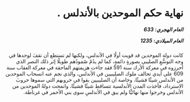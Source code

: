 <h1 dir="rtl">نهاية حكم الموحدين بالأندلس .</h1>

<h5 dir="rtl">العام الهجري:  633

العام الميلادي: 1235

</h5>

<p dir="rtl">كانت دولة الموحدين قد قويت أولًا في الأندلس، ولكنها لم تستطع أن تقفَ لوحدها في وجه التوسُّعِ الصليبي بصورةٍ دائمةٍ، كما لم يدُمْ صُمودُهم طويلًا إثر ذلك النصر الذي أحرزوه في معركة الأرك سنة 591 فقد جاءت هزيمتهم الماحقة في معركة العقاب سنة 609 على أيدي تحالف ملوك الصليبيين في الأندلس، والذي نجم عنه انسحاب الموحدين من الأندلس شيئًا فشيئًا، وخاصة أن الصليبيين بقوا في حروبهم التي سموها حروبَ الاسترداد، فأخذت المدن الأندلسية تتساقط شيئًا فشيئًا، وانمحت دولةُ الموحدين من الأندلس وخرجوا منها نهائيًّا ولم يبق في الأندلسِ سوى بني الأحمر في غرناطة.</p></br>
